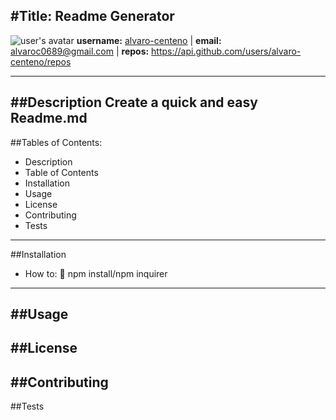 
#Title: Readme Generator 
---
![user's avatar](https://avatars3.githubusercontent.com/u/15698615?v=4)
**username:** [alvaro-centeno](https://github.com/alvaro-centeno) | **email:** alvaroc0689@gmail.com | **repos:** https://api.github.com/users/alvaro-centeno/repos

---

##Description 
Create a quick and easy Readme.md
---
##Tables of Contents: 
* Description
* Table of Contents
* Installation
* Usage
* License
* Contributing
* Tests
---
##Installation 
* How to: 
:floppy_disk: npm install/npm inquirer
---
##Usage 
---
##License 
---
##Contributing 
---
##Tests  